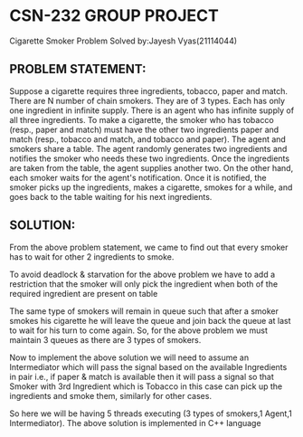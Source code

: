 # CSN-232 GROUP PROJECT
Cigarette Smoker Problem
Solved by:Jayesh Vyas(21114044)



## PROBLEM STATEMENT:

Suppose a cigarette requires three ingredients, tobacco, paper and match. There are N number of chain smokers. 
They are of 3 types. Each has only one ingredient in infinite supply.
There is an agent who has infinite supply of all three ingredients.
To make a cigarette, the smoker who has tobacco (resp., paper and match) must have the other two ingredients paper and match (resp., tobacco and match, and tobacco and paper). 
The agent and smokers share a table. The agent randomly generates two ingredients and notifies the smoker who needs these two ingredients.
Once the ingredients are taken from the table, the agent supplies another two. On the other hand, each smoker waits for the agent's notification.
Once it is notified, the smoker picks up the ingredients, makes a cigarette, smokes for a while, and goes back to the table waiting for his next ingredients.


## SOLUTION:

From the above problem statement, we came to find out that every smoker has to wait for other 2 ingredients to smoke.

To avoid deadlock & starvation for the above problem we have to add a restriction that the smoker will only pick the ingredient when both of the required ingredient are present on table 
 
The same type of smokers will remain in queue such that after a smoker smokes his cigarette he will leave the queue and join back the queue at last  to wait for his turn to come again. So, for the above problem we must maintain 3 queues as there are 3 types of smokers.

Now to implement the above solution we will need to assume an Intermediator which will pass the signal based on the available Ingredients in pair i.e., if paper & match is available then it will pass a signal so that Smoker with 3rd Ingredient which is Tobacco in this case can pick up the ingredients and smoke them, similarly for other cases.

So here we will be having 5 threads executing (3 types of smokers,1 Agent,1 Intermediator).
The above solution is implemented in C++ language

